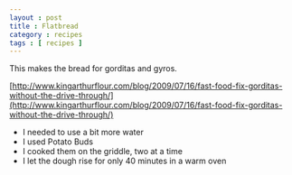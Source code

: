 ```yaml
---
layout : post
title : Flatbread
category : recipes
tags : [ recipes ]
---
```

This makes the bread for gorditas and gyros.

[http://www.kingarthurflour.com/blog/2009/07/16/fast-food-fix-gorditas-without-the-drive-through/](http://www.kingarthurflour.com/blog/2009/07/16/fast-food-fix-gorditas-without-the-drive-through/)

* I needed to use a bit more water
* I used Potato Buds
* I cooked them on the griddle, two at a time
* I let the dough rise for only 40 minutes in a warm oven
